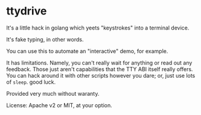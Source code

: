 ttydrive
========

It's a little hack in golang which yeets "keystrokes" into a terminal device.

It's fake typing, in other words.

You can use this to automate an "interactive" demo, for example.

It has limitations.  Namely, you can't really wait for anything or read out any feedback.
Those just aren't capabilities that the TTY ABI itself really offers.
You can hack around it with other scripts however you dare; or, just use lots of `sleep`.  good luck.

Provided very much without waranty.

License: Apache v2 or MIT, at your option.
